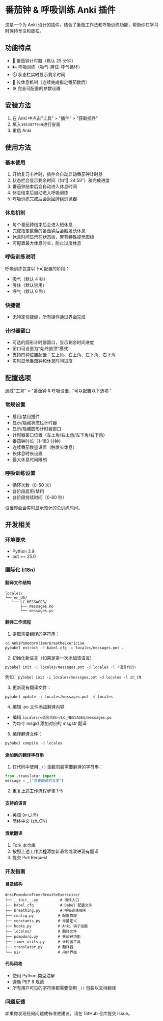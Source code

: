 # 番茄钟 & 呼吸训练 Anki 插件

这是一个为 Anki 设计的插件，结合了番茄工作法和呼吸训练功能，帮助你在学习时保持专注和放松。

## 功能特点

- 🍅 番茄钟计时器（默认 25 分钟）
- 🌬️ 呼吸训练（吸气-屏住-呼气循环）
- ⏱️ 状态栏实时显示剩余时间
- 🎯 长休息机制（连续完成指定番茄数后）
- ⚙️ 完全可配置的参数设置

## 安装方法

1. 在 Anki 中点击"工具" > "插件" > "获取插件"
2. 填入<code>1953077949</code>进行安装
3. 重启 Anki

## 使用方法

### 基本使用

1. 开始复习卡片时，插件会自动启动番茄钟计时器
2. 状态栏会显示剩余时间（如"🍅 24:59"）和完成进度
3. 番茄钟结束后会自动进入休息时间
4. 休息结束后自动进入呼吸训练
5. 呼吸训练完成后会返回牌组浏览器

### 休息机制

- 每个番茄钟结束后会进入短休息
- 完成指定数量的番茄钟后会触发长休息
- 休息时间显示在状态栏，带有特殊提示图标
- 可配置最大休息时长，防止过度休息

### 呼吸训练说明

呼吸训练包含以下可配置的阶段：

- 吸气（默认 4 秒）
- 屏住（默认禁用）
- 呼气（默认 6 秒）

### 快捷键

- 无特定快捷键，所有操作通过界面完成

### 计时器窗口

- 可选的圆形计时器窗口，显示剩余时间进度
- 窗口可设置为"始终置顶"模式
- 支持四种位置配置：左上角、右上角、左下角、右下角
- 实时显示番茄钟和休息时间进度

## 配置选项

通过"工具" > "番茄钟 & 呼吸设置..."可以配置以下选项：

### 常规设置

- 启用/禁用插件
- 显示/隐藏状态栏计时器
- 显示/隐藏圆形计时器窗口
- 计时器窗口位置（左上角/右上角/左下角/右下角）
- 番茄钟时长（1-180 分钟）
- 连续番茄数量设置（触发长休息）
- 长休息时长设置
- 最大休息时间限制

### 呼吸训练设置

- 循环次数（0-50 次）
- 各阶段启用/禁用
- 各阶段持续时间（0-60 秒）

设置界面会实时显示预计的总训练时间。

## 开发相关

### 环境要求

- Python 3.9
- aqt >= 25.0

### 国际化 (i18n)

#### 翻译文件结构

```
locales/
└── en_US/
   └── LC_MESSAGES/
       ├── messages.mo
       └── messages.po
```

#### 翻译工作流程

1. 提取需要翻译的字符串：

```bash
cd AnkiPomodoroTimerBreatheExericise
pybabel extract -F babel.cfg -o locales/messages.pot .
```

2. 初始化新语言（如果是第一次添加该语言）：

```bash
pybabel init -i locales/messages.pot -d locales -l <语言代码>
```

例如：`pybabel init -i locales/messages.pot -d locales -l zh_CN`

3. 更新现有翻译文件：

```bash
pybabel update -i locales/messages.pot -d locales
```

4. 编辑 .po 文件添加翻译内容

- 编辑 `locales/<语言代码>/LC_MESSAGES/messages.po`
- 为每个 msgid 添加对应的 msgstr 翻译

5. 编译翻译文件：

```bash
pybabel compile -d locales
```

#### 添加新的翻译字符串

1. 在代码中使用 `_()` 函数包装需要翻译的字符串：

```python
from .translator import _
message = _("需要翻译的文本")
```

2. 重复上述工作流程步骤 1-5

#### 支持的语言

- 英语 (en_US)
- 简体中文 (zh_CN)

#### 贡献翻译

1. Fork 本仓库
2. 按照上述工作流程添加新语言或改进现有翻译
3. 提交 Pull Request

### 开发指南

#### 目录结构

```
AnkiPomodoroTimerBreatheExericise/
├── __init__.py          # 插件入口
├── babel.cfg            # Babel 配置文件
├── breathing.py         # 呼吸训练相关
├── config.py           # 配置管理
├── constants.py        # 常量定义
├── hooks.py            # Anki 钩子函数
├── locales/            # 翻译文件
├── pomodoro.py         # 番茄钟功能
├── timer_utils.py      # 计时器工具
├── translator.py       # 翻译器
└── ui/                 # 用户界面
```

#### 代码风格

- 使用 Python 类型注解
- 遵循 PEP 8 规范
- 所有用户可见的字符串都需要使用 `_()` 包装以支持翻译

### 问题反馈

如果你发现任何问题或有改进建议，请在 GitHub 仓库提交 Issue。
